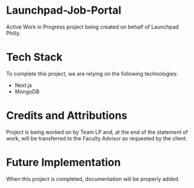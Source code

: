 # Launchpad-Job-Portal
Active Work in Progress project being created on behalf of Launchpad Philly.

# Tech Stack
To complete this project, we are relying on the following technologies:
- Next.js
- MongoDB

# Credits and Attributions
Project is being worked on by Team LP and, at the end of the statement of work, will be transferred to the Faculty Advisor as requested by the client.
# Future Implementation
When this project is completed, documentation will be properly added.

